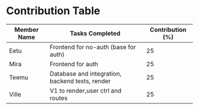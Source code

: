 # Contribution Table

| Member Name | Tasks Completed | Contribution (%) |
|-------------|-----------------|------------------|
| Eetu        | Frontend for no-auth (base for auth) | 25 |
| Mira        | Frontend for auth | 25 |
| Teemu       | Database and integration, backend tests, render | 25 |
| Ville       | V1 to render,user ctrl and routes | 25 |


